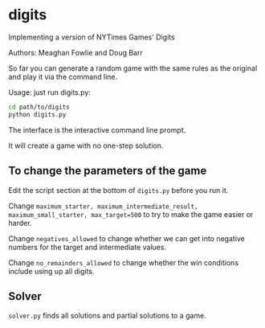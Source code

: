 # digits
Implementing a version of NYTimes Games' Digits

Authors: Meaghan Fowlie and Doug Barr

So far you can generate a random game with the same rules as the original and play it via the command line.

Usage: just run digits.py:

```bash
cd path/to/digits
python digits.py
```
The interface is the interactive command line prompt.

It will create a game with no one-step solution.

## To change the parameters of the game

Edit the script section at the bottom of `digits.py` before you run it.

Change `maximum_starter, maximum_intermediate_result, maximum_small_starter, max_target=500` to try to make the game easier or harder.

Change `negatives_allowed` to change whether we can get into negative numbers for the target and intermediate values.

Change `no_remainders_allowed` to change whether the win conditions include using up all digits.

## Solver

`solver.py` finds all solutions and partial solutions to a game.